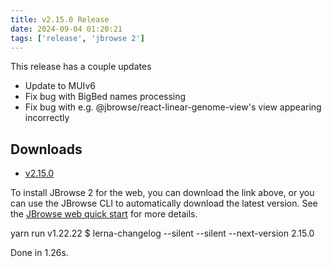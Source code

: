 ```yaml
---
title: v2.15.0 Release
date: 2024-09-04 01:20:21
tags: ['release', 'jbrowse 2']
---
```


This release has a couple updates

- Update to MUIv6
- Fix bug with BigBed names processing
- Fix bug with e.g. @jbrowse/react-linear-genome-view's view appearing
  incorrectly

## Downloads

- [v2.15.0](https://github.com/GMOD/jbrowse-components/releases/tag/v2.15.0)

To install JBrowse 2 for the web, you can download the link above, or you can
use the JBrowse CLI to automatically download the latest version. See the
[JBrowse web quick start](https://jbrowse.org/jb2/docs/quickstart_web) for more
details.

yarn run v1.22.22 $ lerna-changelog --silent --silent --next-version 2.15.0

Done in 1.26s.
